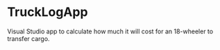 # TruckLogApp
Visual Studio app to calculate how much it will cost for an 18-wheeler to transfer cargo.
